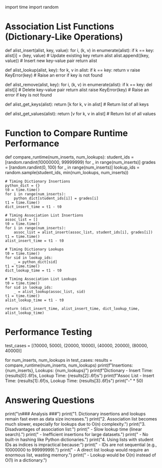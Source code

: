 import time
import random

# Association List Functions (Dictionary-Like Operations)
def alist_insert(alist, key, value):
    for i, (k, v) in enumerate(alist):
        if k == key:
            alist[i] = (key, value)  # Update existing key
            return alist
    alist.append((key, value))  # Insert new key-value pair
    return alist

def alist_lookup(alist, key):
    for k, v in alist:
        if k == key:
            return v
    raise KeyError(key)  # Raise an error if key is not found

def alist_remove(alist, key):
    for i, (k, v) in enumerate(alist):
        if k == key:
            del alist[i]  # Delete key-value pair
            return alist
    raise KeyError(key)  # Raise an error if key is not found

def alist_get_keys(alist):
    return [k for k, v in alist]  # Return list of all keys

def alist_get_values(alist):
    return [v for k, v in alist]  # Return list of all values

# Function to Compare Runtime Performance
def compare_runtime(num_inserts, num_lookups):
    student_ids = [random.randint(10000000, 99999999) for _ in range(num_inserts)]
    grades = [random.randint(0, 100) for _ in range(num_inserts)]
    lookup_ids = random.sample(student_ids, min(num_lookups, num_inserts))

    # Timing Dictionary Insertions
    python_dict = {}
    t0 = time.time()
    for i in range(num_inserts):
        python_dict[student_ids[i]] = grades[i]
    t1 = time.time()
    dict_insert_time = t1 - t0

    # Timing Association List Insertions
    assoc_list = []
    t0 = time.time()
    for i in range(num_inserts):
        assoc_list = alist_insert(assoc_list, student_ids[i], grades[i])
    t1 = time.time()
    alist_insert_time = t1 - t0

    # Timing Dictionary Lookups
    t0 = time.time()
    for sid in lookup_ids:
        _ = python_dict[sid]
    t1 = time.time()
    dict_lookup_time = t1 - t0

    # Timing Association List Lookups
    t0 = time.time()
    for sid in lookup_ids:
        _ = alist_lookup(assoc_list, sid)
    t1 = time.time()
    alist_lookup_time = t1 - t0

    return (dict_insert_time, alist_insert_time, dict_lookup_time, alist_lookup_time)

# Performance Testing
test_cases = [(10000, 5000), (20000, 10000), (40000, 20000), (80000, 40000)]

for num_inserts, num_lookups in test_cases:
    results = compare_runtime(num_inserts, num_lookups)
    print(f"Insertions: {num_inserts}, Lookups: {num_lookups}")
    print(f"Dictionary - Insert Time: {results[0]:.6f}s, Lookup Time: {results[2]:.6f}s")
    print(f"Assoc List - Insert Time: {results[1]:.6f}s, Lookup Time: {results[3]:.6f}s")
    print("-" * 50)

# Answering Questions
print("\n### Analysis ###")
print("1. Dictionary insertions and lookups remain fast even as data size increases.")
print("2. Association list becomes much slower, especially for lookups due to O(n) complexity.")
print("3. Disadvantages of association list:")
print("   - Slow lookup time (linear search).")
print("   - Inefficient insertions for large datasets.")
print("   - No built-in hashing like Python dictionaries.")
print("4. Using lists with student IDs as indices is impractical because:")
print("   - IDs are not sequential (e.g., 10000000 to 99999999).")
print("   - A direct list lookup would require an enormous list, wasting memory.")
print("   - Lookup would be O(n) instead of O(1) in a dictionary.")
